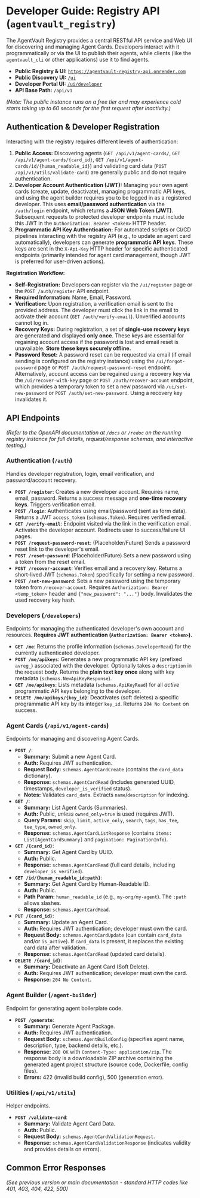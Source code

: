 # Developer Guide: Registry API (`agentvault_registry`)

The AgentVault Registry provides a central RESTful API service and Web UI for discovering and managing Agent Cards. Developers interact with it programmatically or via the UI to publish their agents, while clients (like the `agentvault_cli` or other applications) use it to find agents.

*   **Public Registry & UI:** [`https://agentvault-registry-api.onrender.com`](https://agentvault-registry-api.onrender.com)
*   **Public Discovery UI:** [`/ui`](https://agentvault-registry-api.onrender.com/ui)
*   **Developer Portal UI:** [`/ui/developer`](https://agentvault-registry-api.onrender.com/ui/developer)
*   **API Base Path:** `/api/v1`

*(Note: The public instance runs on a free tier and may experience cold starts taking up to 60 seconds for the first request after inactivity.)*

## Authentication & Developer Registration

Interacting with the registry requires different levels of authentication:

1.  **Public Access:** Discovering agents (`GET /api/v1/agent-cards/`, `GET /api/v1/agent-cards/{card_id}`, `GET /api/v1/agent-cards/id/{human_readable_id}`) and validating card data (`POST /api/v1/utils/validate-card`) are generally public and do not require authentication.
2.  **Developer Account Authentication (JWT):** Managing your own agent cards (create, update, deactivate), managing programmatic API keys, and using the agent builder requires you to be logged in as a registered developer. This uses **email/password authentication** via the `/auth/login` endpoint, which returns a **JSON Web Token (JWT)**. Subsequent requests to protected developer endpoints must include this JWT in the `Authorization: Bearer <token>` HTTP header.
3.  **Programmatic API Key Authentication:** For automated scripts or CI/CD pipelines interacting with the registry API (e.g., to update an agent card automatically), developers can generate **programmatic API keys**. These keys are sent in the `X-Api-Key` HTTP header for specific authenticated endpoints (primarily intended for agent card management, though JWT is preferred for user-driven actions).

**Registration Workflow:**

*   **Self-Registration:** Developers can register via the `/ui/register` page or the `POST /auth/register` API endpoint.
*   **Required Information:** Name, Email, Password.
*   **Verification:** Upon registration, a verification email is sent to the provided address. The developer must click the link in the email to activate their account (`GET /auth/verify-email`). Unverified accounts cannot log in.
*   **Recovery Keys:** During registration, a set of **single-use recovery keys** are generated and displayed **only once**. These keys are essential for regaining account access if the password is lost and email reset is unavailable. **Store these keys securely offline.**
*   **Password Reset:** A password reset can be requested via email (if email sending is configured on the registry instance) using the `/ui/forgot-password` page or `POST /auth/request-password-reset` endpoint. Alternatively, account access can be regained using a recovery key via the `/ui/recover-with-key` page or `POST /auth/recover-account` endpoint, which provides a temporary token to set a new password via `/ui/set-new-password` or `POST /auth/set-new-password`. Using a recovery key invalidates it.

## API Endpoints

*(Refer to the OpenAPI documentation at `/docs` or `/redoc` on the running registry instance for full details, request/response schemas, and interactive testing.)*

### Authentication (`/auth`)

Handles developer registration, login, email verification, and password/account recovery.

*   **`POST /register`**: Creates a new developer account. Requires name, email, password. Returns a success message and **one-time recovery keys**. Triggers verification email.
*   **`POST /login`**: Authenticates using email/password (sent as form data). Returns a JWT `access_token` (`schemas.Token`). Requires verified email.
*   **`GET /verify-email`**: Endpoint visited via the link in the verification email. Activates the developer account. Redirects user to success/failure UI pages.
*   **`POST /request-password-reset`**: (Placeholder/Future) Sends a password reset link to the developer's email.
*   **`POST /reset-password`**: (Placeholder/Future) Sets a new password using a token from the reset email.
*   **`POST /recover-account`**: Verifies email and a recovery key. Returns a short-lived JWT (`schemas.Token`) specifically for setting a new password.
*   **`POST /set-new-password`**: Sets a new password using the temporary token from `/recover-account`. Requires `Authorization: Bearer <temp_token>` header and `{"new_password": "..."}` body. Invalidates the used recovery key hash.

### Developers (`/developers`)

Endpoints for managing the authenticated developer's own account and resources. **Requires JWT authentication (`Authorization: Bearer <token>`).**

*   **`GET /me`**: Returns the profile information (`schemas.DeveloperRead`) for the currently authenticated developer.
*   **`POST /me/apikeys`**: Generates a new programmatic API key (prefixed `avreg_`) associated with the developer. Optionally takes a `description` in the request body. Returns the **plain text key once** along with key metadata (`schemas.NewApiKeyResponse`).
*   **`GET /me/apikeys`**: Lists metadata (`schemas.ApiKeyRead`) for all *active* programmatic API keys belonging to the developer.
*   **`DELETE /me/apikeys/{key_id}`**: Deactivates (soft deletes) a specific programmatic API key by its integer `key_id`. Returns `204 No Content` on success.

### Agent Cards (`/api/v1/agent-cards`)

Endpoints for managing and discovering Agent Cards.

*   **`POST /`**:
    *   **Summary:** Submit a new Agent Card.
    *   **Auth:** Requires JWT authentication.
    *   **Request Body:** `schemas.AgentCardCreate` (contains the `card_data` dictionary).
    *   **Response:** `schemas.AgentCardRead` (includes generated UUID, timestamps, `developer_is_verified` status).
    *   **Notes:** Validates `card_data`. Extracts `name`/`description` for indexing.
*   **`GET /`**:
    *   **Summary:** List Agent Cards (Summaries).
    *   **Auth:** Public, *unless* `owned_only=true` is used (requires JWT).
    *   **Query Params:** `skip`, `limit`, `active_only`, `search`, `tags`, `has_tee`, `tee_type`, `owned_only`.
    *   **Response:** `schemas.AgentCardListResponse` (contains `items: List[AgentCardSummary]` and `pagination: PaginationInfo`).
*   **`GET /{card_id}`**:
    *   **Summary:** Get Agent Card by UUID.
    *   **Auth:** Public.
    *   **Response:** `schemas.AgentCardRead` (full card details, including `developer_is_verified`).
*   **`GET /id/{human_readable_id:path}`**:
    *   **Summary:** Get Agent Card by Human-Readable ID.
    *   **Auth:** Public.
    *   **Path Param:** `human_readable_id` (e.g., `my-org/my-agent`). The `:path` allows slashes.
    *   **Response:** `schemas.AgentCardRead`.
*   **`PUT /{card_id}`**:
    *   **Summary:** Update an Agent Card.
    *   **Auth:** Requires JWT authentication; developer must own the card.
    *   **Request Body:** `schemas.AgentCardUpdate` (can contain `card_data` and/or `is_active`). If `card_data` is present, it replaces the existing card data after validation.
    *   **Response:** `schemas.AgentCardRead` (updated card details).
*   **`DELETE /{card_id}`**:
    *   **Summary:** Deactivate an Agent Card (Soft Delete).
    *   **Auth:** Requires JWT authentication; developer must own the card.
    *   **Response:** `204 No Content`.

### Agent Builder (`/agent-builder`)

Endpoint for generating agent boilerplate code.

*   **`POST /generate`**:
    *   **Summary:** Generate Agent Package.
    *   **Auth:** Requires JWT authentication.
    *   **Request Body:** `schemas.AgentBuildConfig` (specifies agent name, description, type, backend details, etc.).
    *   **Response:** `200 OK` with `Content-Type: application/zip`. The response body is a downloadable ZIP archive containing the generated agent project structure (source code, Dockerfile, config files).
    *   **Errors:** 422 (invalid build config), 500 (generation error).

### Utilities (`/api/v1/utils`)

Helper endpoints.

*   **`POST /validate-card`**:
    *   **Summary:** Validate Agent Card Data.
    *   **Auth:** Public.
    *   **Request Body:** `schemas.AgentCardValidationRequest`.
    *   **Response:** `schemas.AgentCardValidationResponse` (indicates validity and provides details on errors).

## Common Error Responses

*(See previous version or main documentation - standard HTTP codes like 401, 403, 404, 422, 500)*

